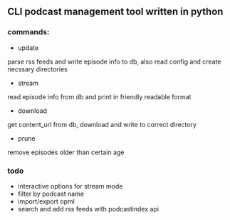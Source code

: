 ## CLI podcast management tool written in python

### commands:

- update

parse rss feeds and write episode info to db, also read config and create necssary directories

- stream

read episode info from db and print in friendly readable format

- download

get content_url from db, download and write to correct directory

- prune

remove episodes older than certain age

### todo

- interactive options for stream mode
- filter by podcast name
- import/export opml
- search and add rss feeds with podcastindex api
